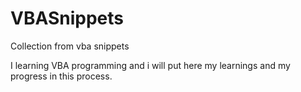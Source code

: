 # VBASnippets
Collection from vba snippets

I learning VBA programming and i will put here my learnings and my progress in this process.
